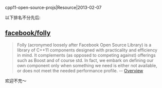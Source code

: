 cpp11-open-source-projs|Resource|2013-02-07

以下排名不分先后:

## [facebook/folly](https://github.com/facebook/folly) ##

> Folly (acronymed loosely after Facebook Open Source Library) is a library of C++11 components designed with practicality and efficiency in mind. It complements (as opposed to competing against) offerings such as Boost and of course std. In fact, we embark on defining our own component only when something we need is either not available, or does not meet the needed performance profile. -- [Overview](https://github.com/facebook/folly/blob/master/folly/docs/Overview.md)


欢迎不充～

